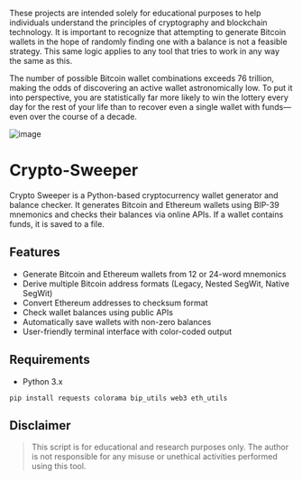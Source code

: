 These projects are intended solely for educational purposes to help individuals understand the principles of cryptography and blockchain technology. It is important to recognize that attempting to generate Bitcoin wallets in the hope of randomly finding one with a balance is not a feasible strategy. This same logic applies to any tool that tries to work in any way the same as this.

The number of possible Bitcoin wallet combinations exceeds 76 trillion, making the odds of discovering an active wallet astronomically low. To put it into perspective, you are statistically far more likely to win the lottery every day for the rest of your life than to recover even a single wallet with funds—even over the course of a decade.


![image](https://github.com/user-attachments/assets/887bad3b-dd46-43b7-b8c4-4b41aaa9fa14)


# Crypto-Sweeper
Crypto Sweeper is a Python-based cryptocurrency wallet generator and balance checker. It generates Bitcoin and Ethereum wallets using BIP-39 mnemonics and checks their balances via online APIs. If a wallet contains funds, it is saved to a file.


## Features

- Generate Bitcoin and Ethereum wallets from 12 or 24-word mnemonics
- Derive multiple Bitcoin address formats (Legacy, Nested SegWit, Native SegWit)
- Convert Ethereum addresses to checksum format
- Check wallet balances using public APIs
- Automatically save wallets with non-zero balances
- User-friendly terminal interface with color-coded output

## Requirements

- Python 3.x
```
pip install requests colorama bip_utils web3 eth_utils
```

## Disclaimer
> This script is for educational and research purposes only. The author is not responsible for any misuse or unethical activities performed using this tool.
